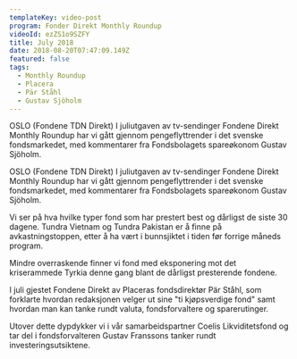 ```yaml
---
templateKey: video-post
program: Fonder Direkt Monthly Roundup
videoId: ezZS1o9SZFY
title: July 2018
date: 2018-08-20T07:47:09.149Z
featured: false
tags:
  - Monthly Roundup
  - Placera
  - Pär Ståhl
  - Gustav Sjöholm
---
```

OSLO (Fondene TDN Direkt) I juliutgaven av tv-sendinger Fondene Direkt Monthly Roundup har vi gått gjennom pengeflyttrender i det svenske fondsmarkedet, med kommentarer fra Fondsbolagets spareøkonom Gustav Sjöholm.



OSLO (Fondene TDN Direkt) I juliutgaven av tv-sendinger Fondene Direkt Monthly Roundup har vi gått gjennom pengeflyttrender i det svenske fondsmarkedet, med kommentarer fra Fondsbolagets spareøkonom Gustav Sjöholm.

Vi ser på hva hvilke typer fond som har prestert best og dårligst de siste 30 dagene. Tundra Vietnam og Tundra Pakistan er å finne på avkastningstoppen, etter å ha vært i bunnsjiktet i tiden før forrige måneds program.



Mindre overraskende finner vi fond med eksponering mot det kriserammede Tyrkia denne gang blant de dårligst presterende fondene.



I juli gjestet Fondene Direkt av Placeras fondsdirektør Pär Ståhl, som forklarte hvordan redaksjonen velger ut sine "ti kjøpsverdige fond" samt hvordan man kan tanke rundt valuta, fondsforvaltere og sparerutinger.



Utover dette dypdykker vi i vår samarbeidspartner Coelis Likviditetsfond og tar del i fondsforvalteren Gustav Franssons tanker rundt investeringsutsiktene.
